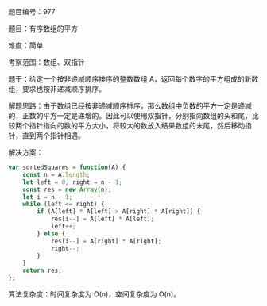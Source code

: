 题目编号：977

题目：有序数组的平方

难度：简单

考察范围：数组、双指针

题干：给定一个按非递减顺序排序的整数数组 A，返回每个数字的平方组成的新数组，要求也按非递减顺序排序。

解题思路：由于数组已经按非递减顺序排序，那么数组中负数的平方一定是递减的，正数的平方一定是递增的。因此可以使用双指针，分别指向数组的头和尾，比较两个指针指向的数的平方大小，将较大的数放入结果数组的末尾，然后移动指针，直到两个指针相遇。

解决方案：

```javascript
var sortedSquares = function(A) {
    const n = A.length;
    let left = 0, right = n - 1;
    const res = new Array(n);
    let i = n - 1;
    while (left <= right) {
        if (A[left] * A[left] > A[right] * A[right]) {
            res[i--] = A[left] * A[left];
            left++;
        } else {
            res[i--] = A[right] * A[right];
            right--;
        }
    }
    return res;
};
```

算法复杂度：时间复杂度为 O(n)，空间复杂度为 O(n)。